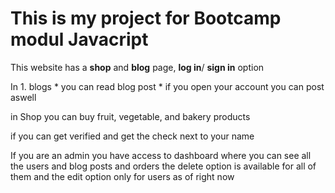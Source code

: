 This is my project for Bootcamp modul Javacript
===============================================
This website has a **shop** and **blog** page, **log in**/ **sign in** option

In 1. blogs 
        * you can read blog post 
        * if you open your account you can post aswell

in Shop you can buy fruit, vegetable, and bakery products 

if you can get verified and get the check next to your name

If you are an admin you have access to dashboard where you can see all the users and blog posts and orders 
 the delete option is available for all of them and the edit option only for users as of right now

